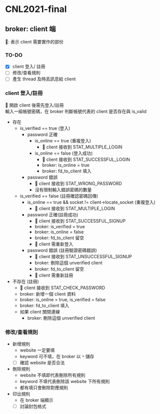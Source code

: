 # CNL2021-final
## broker: client 端
👩: 表示 client 需要實作的部份

### TO-DO
- [x] client 登入/ 註冊
- [ ] 修改/查看規則
- [ ] 產生 thread 及時丟訊息給 client

### client 登入/註冊
  
👩 開啟 client 後需先登入/註冊  
輸入一組帳號密碼，在 broker 判斷帳號代表的 client 是否存在與 is_valid
* 存在
    * is_verified == true (登入)
        * password 正確
            * is_online == true (重複登入)
                * 👩 client 接收到 STAT_MULTIPLE_LOGIN
            * is_online == false (登入成功)
                * 👩 client 接收到 STAT_SUCCESSFUL_LOGIN
                * broker: is_online = true
                * broker: fd_to_client 填入
        * password 錯誤
            * 👩 client 接收到 STAT_WRONG_PASSWORD
            * 沒有限制輸入錯誤密碼的數量
    * is_verified == false (註冊確認密碼回傳)
        * is_online == true && socket != client->locate_socket (重複登入)
            * 👩 client 接收到 STAT_MULTIPLE_LOGIN
        * password 正確(註冊成功)
            * 👩 client 接收到 STAT_SUCCESSFUL_SIGNUP
            * broker: is_verified = true
            * broker: is_online = false
            * broker: fd_to_client 留空
            * 👩 client 需重新登入
        * password 錯誤 (註冊驗證密碼錯誤)
            * 👩 client 接收到 STAT_UNSUCCESSFUL_SIGNUP
            * broker: 刪除這個 unverified client
            * broker: fd_to_client 留空
            * 👩 client 需重新註冊
* 不存在 (註冊)
    * 👩 client 接收到 STAT_CHECK_PASSWORD
    * broker: 新增一個 client 資料
    * broker: is_online = true, is_verified = false
    * broker: fd_to_client 填入
    * 如果 client 關閉連線
        * broker: 刪除這個 unverified client

### 修改/查看規則
* 新增規則
    * website 一定要填
    * keyword 可不填，在 broker 以 `*` 儲存
    * [ ] 確認 website 是否合法
* 刪除規則
    * website 不填即代表刪除所有規則
    * keyword 不填代表刪除該 website 下所有規則
    * 都有填只會刪除對應規則
* 印出規則
    * 在 broker 端顯示
    * [ ] 討論封包格式